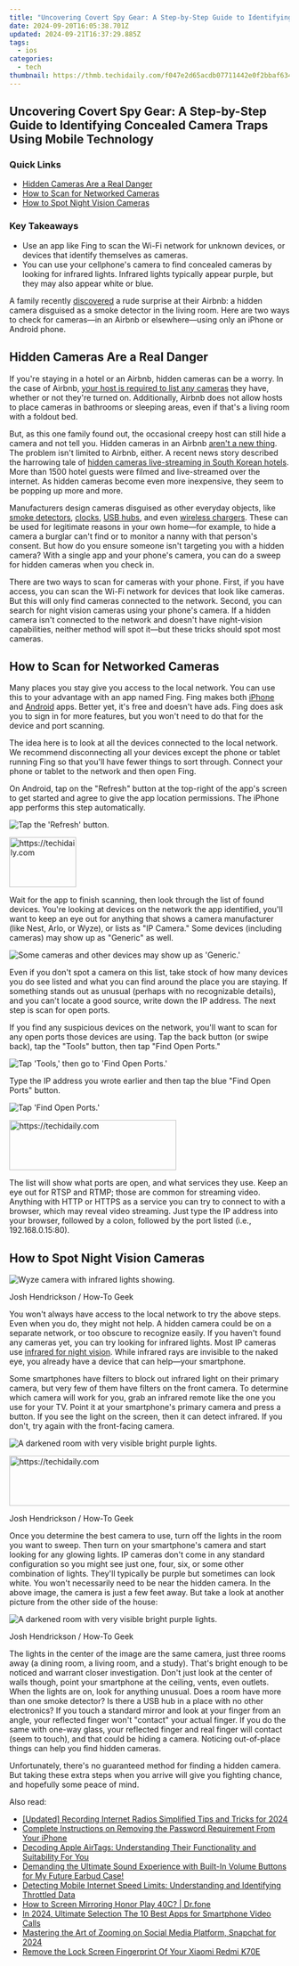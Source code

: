 ```yaml
---
title: "Uncovering Covert Spy Gear: A Step-by-Step Guide to Identifying Concealed Camera Traps Using Mobile Technology"
date: 2024-09-20T16:05:38.701Z
updated: 2024-09-21T16:37:29.885Z
tags:
  - ios
categories:
  - tech
thumbnail: https://thmb.techidaily.com/f047e2d65acdb07711442e0f2bbaf634be9eacb93e4be86849bf37896b7a66cb.jpg
---
```


## Uncovering Covert Spy Gear: A Step-by-Step Guide to Identifying Concealed Camera Traps Using Mobile Technology

### Quick Links

* [Hidden Cameras Are a Real Danger](https://fox-helps.techidaily.com/the-animators-toolkit-windows-movie-maker-for-winning-projects-for-2024/)
* [How to Scan for Networked Cameras](https://fox-http.techidaily.com/eliminating-blur-taming-shutter-vibration/)
* [How to Spot Night Vision Cameras](https://facebook-video-share.techidaily.com/new-instant-subscription-monitoring-tools/)

### Key Takeaways

* Use an app like Fing to scan the Wi-Fi network for unknown devices, or devices that identify themselves as cameras.
* You can use your cellphone's camera to find concealed cameras by looking for infrared lights. Infrared lights typically appear purple, but they may also appear white or blue.

 A family recently [discovered](https://arstechnica.com/information-technology/2019/04/airbnb-guest-found-hidden-surveillance-camera-by-scanning-wi-fi-network/) a rude surprise at their Airbnb: a hidden camera disguised as a smoke detector in the living room. Here are two ways to check for cameras—in an Airbnb or elsewhere—using only an iPhone or Android phone.

##  Hidden Cameras Are a Real Danger

 If you're staying in a hotel or an Airbnb, hidden cameras can be a worry. In the case of Airbnb, [your host is required to list any cameras](https://www.airbnb.com/help/article/887/what-are-airbnb-s-rules-about-electronic-surveillance-devices-in-listings) they have, whether or not they're turned on. Additionally, Airbnb does not allow hosts to place cameras in bathrooms or sleeping areas, even if that's a living room with a foldout bed.

 But, as this one family found out, the occasional creepy host can still hide a camera and not tell you. Hidden cameras in an Airbnb [aren't a new thing](https://www.theatlantic.com/technology/archive/2019/03/what-happens-when-you-find-cameras-your-airbnb/585007/). The problem isn't limited to Airbnb, either. A recent news story described the harrowing tale of [hidden cameras live-streaming in South Korean hotels](https://www.bbc.com/news/technology-47638919). More than 1500 hotel guests were filmed and live-streamed over the internet. As hidden cameras become even more inexpensive, they seem to be popping up more and more.

 Manufacturers design cameras disguised as other everyday objects, like [smoke detectors](https://www.amazon.com/Detector-Wireless-Cameras-Detection-Security/dp/B09Y5KX3YL?tag=hotoge-20&ascsubtag=UUhtgUeUpU214007&asc%5Frefurl=https%3A%2F%2Fwww.howtogeek.com%2F411095%2Fhow-to-detect-hidden-surveillance-cameras-with-your-phone%2F&asc%5Fcampaign=Evergreen), [clocks](https://www.amazon.com/AMCSXH-Detection-Security-Remote-Real-Support/dp/B07H23TVY7?tag=hotoge-20&ascsubtag=UUhtgUeUpU214007&asc%5Frefurl=https%3A%2F%2Fwww.howtogeek.com%2F411095%2Fhow-to-detect-hidden-surveillance-cameras-with-your-phone%2F&asc%5Fcampaign=Evergreen), [USB hubs](https://www.amazon.com/Spy-Camera-WiFi-1080P-Detection/dp/B07NQHH1RK/?tag=hotoge-20&ascsubtag=UUhtgUeUpU214007&asc%5Frefurl=https%3A%2F%2Fwww.howtogeek.com%2F411095%2Fhow-to-detect-hidden-surveillance-cameras-with-your-phone%2F&asc%5Fcampaign=Evergreen), and even [wireless chargers](https://www.amazon.com/Wireless-Charger-Hidden-Detection-Security/dp/B07M91T1F7?tag=hotoge-20&ascsubtag=UUhtgUeUpU214007&asc%5Frefurl=https%3A%2F%2Fwww.howtogeek.com%2F411095%2Fhow-to-detect-hidden-surveillance-cameras-with-your-phone%2F&asc%5Fcampaign=Evergreen). These can be used for legitimate reasons in your own home—for example, to hide a camera a burglar can't find or to monitor a nanny with that person's consent. But how do you ensure someone isn't targeting you with a hidden camera? With a single app and your phone's camera, you can do a sweep for hidden cameras when you check in.

 There are two ways to scan for cameras with your phone. First, if you have access, you can scan the Wi-Fi network for devices that look like cameras. But this will only find cameras connected to the network. Second, you can search for night vision cameras using your phone's camera. If a hidden camera isn't connected to the network and doesn't have night-vision capabilities, neither method will spot it—but these tricks should spot most cameras.

##  How to Scan for Networked Cameras

 Many places you stay give you access to the local network. You can use this to your advantage with an app named Fing. Fing makes both [iPhone](https://www.anrdoezrs.net/links/3607085/type/dlg/sid/UUhtgUeUpU214007/https://itunes.apple.com/us/app/fing-network-scanner/id430921107) and [Android](https://www.anrdoezrs.net/links/3607085/type/dlg/sid/UUhtgUeUpU214007/https://play.google.com/store/apps/details?id=com.overlook.android.fing&hl=en%5FUS) apps. Better yet, it's free and doesn't have ads. Fing does ask you to sign in for more features, but you won't need to do that for the device and port scanning.

 The idea here is to look at all the devices connected to the local network. We recommend disconnecting all your devices except the phone or tablet running Fing so that you'll have fewer things to sort through. Connect your phone or tablet to the network and then open Fing.

 On Android, tap on the "Refresh" button at the top-right of the app's screen to get started and agree to give the app location permissions. The iPhone app performs this step automatically.

![Tap the 'Refresh' button.](https://static1.howtogeekimages.com/wordpress/wp-content/uploads/2024/01/refresh-the-thing-to-scan.png) 

<!-- affiliate ads begin -->
<a href="https://aligracehair.sjv.io/c/5597632/2135408/19272" target="_top" id="2135408">
  <img src="//a.impactradius-go.com/display-ad/19272-2135408" border="0" alt="https://techidaily.com" width="120" height="90"/>
</a>
<img height="0" width="0" src="https://aligracehair.sjv.io/i/5597632/2135408/19272" style="position:absolute;visibility:hidden;" border="0" />
<!-- affiliate ads end -->

 Wait for the app to finish scanning, then look through the list of found devices. You're looking at devices on the network the app identified, you'll want to keep an eye out for anything that shows a camera manufacturer (like Nest, Arlo, or Wyze), or lists as "IP Camera." Some devices (including cameras) may show up as "Generic" as well. 

![Some cameras and other devices may show up as 'Generic.'](https://static1.howtogeekimages.com/wordpress/wp-content/uploads/2024/01/generic-device-could-be-a-camera.png) 

 Even if you don't spot a camera on this list, take stock of how many devices you do see listed and what you can find around the place you are staying. If something stands out as unusual (perhaps with no recognizable details), and you can't locate a good source, write down the IP address. The next step is scan for open ports.

 If you find any suspicious devices on the network, you'll want to scan for any open ports those devices are using. Tap the back button (or swipe back), tap the "Tools" button, then tap "Find Open Ports." 

![Tap 'Tools,' then go to 'Find Open Ports.'](https://static1.howtogeekimages.com/wordpress/wp-content/uploads/2024/01/find-open-ports.png) 

 Type the IP address you wrote earlier and then tap the blue "Find Open Ports" button.

![Tap 'Find Open Ports.'](https://static1.howtogeekimages.com/wordpress/wp-content/uploads/2024/01/tap-find-open-ports.png) 

<!-- affiliate ads begin -->
<a href="https://laganoo.pxf.io/c/5597632/1521325/16446" target="_top" id="1521325">
  <img src="//a.impactradius-go.com/display-ad/16446-1521325" border="0" alt="https://techidaily.com" width="300" height="90"/>
</a>
<img height="0" width="0" src="https://laganoo.pxf.io/i/5597632/1521325/16446" style="position:absolute;visibility:hidden;" border="0" />
<!-- affiliate ads end -->

 The list will show what ports are open, and what services they use. Keep an eye out for RTSP and RTMP; those are common for streaming video. Anything with HTTP or HTTPS as a service you can try to connect to with a browser, which may reveal video streaming. Just type the IP address into your browser, followed by a colon, followed by the port listed (i.e., 192.168.0.15:80).

##  How to Spot Night Vision Cameras

![Wyze camera with infrared lights showing.](https://static1.howtogeekimages.com/wordpress/wp-content/uploads/2019/04/Wyze-Infrared-lights-on.jpg) 

Josh Hendrickson / How-To Geek

 You won't always have access to the local network to try the above steps. Even when you do, they might not help. A hidden camera could be on a separate network, or too obscure to recognize easily. If you haven't found any cameras yet, you can try looking for infrared lights. Most IP cameras use [infrared for night vision](https://extra-tips.techidaily.com/tailoring-soundtracks-for-impact-in-canva-videos/). While infrared rays are invisible to the naked eye, you already have a device that can help—your smartphone.

 Some smartphones have filters to block out infrared light on their primary camera, but very few of them have filters on the front camera. To determine which camera will work for you, grab an infrared remote like the one you use for your TV. Point it at your smartphone's primary camera and press a button. If you see the light on the screen, then it can detect infrared. If you don't, try again with the front-facing camera.

![A darkened room with very visible bright purple lights.](https://static1.howtogeekimages.com/wordpress/wp-content/uploads/2019/04/Wyze-lights-off.jpg) 

<!-- affiliate ads begin -->
<a href="https://appsumo.8odi.net/c/5597632/2068417/7443" target="_top" id="2068417">
  <img src="//a.impactradius-go.com/display-ad/7443-2068417" border="0" alt="https://techidaily.com" width="728" height="90"/>
</a>
<img height="0" width="0" src="https://appsumo.8odi.net/i/5597632/2068417/7443" style="position:absolute;visibility:hidden;" border="0" />
<!-- affiliate ads end -->

Josh Hendrickson / How-To Geek

 Once you determine the best camera to use, turn off the lights in the room you want to sweep. Then turn on your smartphone's camera and start looking for any glowing lights. IP cameras don't come in any standard configuration so you might see just one, four, six, or some other combination of lights. They'll typically be purple but sometimes can look white. You won't necessarily need to be near the hidden camera. In the above image, the camera is just a few feet away. But take a look at another picture from the other side of the house:

![A darkened room with very visible bright purple lights.](https://static1.howtogeekimages.com/wordpress/wp-content/uploads/2019/04/Wyze-lights-off.jpg) 

Josh Hendrickson / How-To Geek

 The lights in the center of the image are the same camera, just three rooms away (a dining room, a living room, and a study). That's bright enough to be noticed and warrant closer investigation. Don't just look at the center of walls though, point your smartphone at the ceiling, vents, even outlets. When the lights are on, look for anything unusual. Does a room have more than one smoke detector? Is there a USB hub in a place with no other electronics? If you touch a standard mirror and look at your finger from an angle, your reflected finger won't "contact" your actual finger. If you do the same with one-way glass, your reflected finger and real finger will contact (seem to touch), and that could be hiding a camera. Noticing out-of-place things can help you find hidden cameras.

 Unfortunately, there's no guaranteed method for finding a hidden camera. But taking these extra steps when you arrive will give you fighting chance, and hopefully some peace of mind.

<ins class="adsbygoogle"
     style="display:block"
     data-ad-format="autorelaxed"
     data-ad-client="ca-pub-7571918770474297"
     data-ad-slot="1223367746"></ins>

<ins class="adsbygoogle"
     style="display:block"
     data-ad-client="ca-pub-7571918770474297"
     data-ad-slot="8358498916"
     data-ad-format="auto"
     data-full-width-responsive="true"></ins>

<span class="atpl-alsoreadstyle">Also read:</span>
<div><ul>
<li><a href="https://fox-blue.techidaily.com/updated-recording-internet-radios-simplified-tips-and-tricks-for-2024/"><u>[Updated] Recording Internet Radios Simplified Tips and Tricks for 2024</u></a></li>
<li><a href="https://os-tips.techidaily.com/complete-instructions-on-removing-the-password-requirement-from-your-iphone/"><u>Complete Instructions on Removing the Password Requirement From Your iPhone</u></a></li>
<li><a href="https://os-tips.techidaily.com/decoding-apple-airtags-understanding-their-functionality-and-suitability-for-you/"><u>Decoding Apple AirTags: Understanding Their Functionality and Suitability For You</u></a></li>
<li><a href="https://os-tips.techidaily.com/demanding-the-ultimate-sound-experience-with-built-in-volume-buttons-for-my-future-earbud-case/"><u>Demanding the Ultimate Sound Experience with Built-In Volume Buttons for My Future Earbud Case!</u></a></li>
<li><a href="https://os-tips.techidaily.com/detecting-mobile-internet-speed-limits-understanding-and-identifying-throttled-data/"><u>Detecting Mobile Internet Speed Limits: Understanding and Identifying Throttled Data</u></a></li>
<li><a href="https://screen-mirror.techidaily.com/how-to-screen-mirroring-honor-play-40c-drfone-by-drfone-android/"><u>How to Screen Mirroring Honor Play 40C? | Dr.fone</u></a></li>
<li><a href="https://video-capture.techidaily.com/in-2024-ultimate-selection-the-10-best-apps-for-smartphone-video-calls/"><u>In 2024, Ultimate Selection The 10 Best Apps for Smartphone Video Calls</u></a></li>
<li><a href="https://fox-boxes.techidaily.com/mastering-the-art-of-zooming-on-social-media-platform-snapchat-for-2024/"><u>Mastering the Art of Zooming on Social Media Platform, Snapchat for 2024</u></a></li>
<li><a href="https://unlock-android.techidaily.com/remove-the-lock-screen-fingerprint-of-your-xiaomi-redmi-k70e-by-drfone-android/"><u>Remove the Lock Screen Fingerprint Of Your Xiaomi Redmi K70E</u></a></li>
</ul></div>

